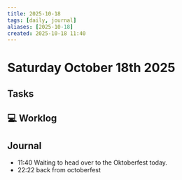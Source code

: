 ```yaml
---
title: 2025-10-18
tags: [daily, journal]
aliases: [2025-10-18]
created: 2025-10-18 11:40
---
```


# Saturday October 18th 2025

## Tasks

## 💻 Worklog

## Journal
+ 11:40 Waiting to head over to the Oktoberfest today.
+ 22:22 back from octoberfest


